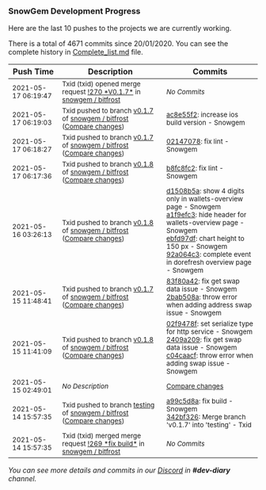 
### SnowGem Development Progress

Here are the last 10 pushes to the projects we are currently working.

There is a total of 4671 commits since 20/01/2020. You can see the complete history in
 [Complete_list.md](Complete_list.md) file.

| Push Time | Description | Commits |
| --- | --- | --- |
| <sub>2021-05-17 06:19:47</sub> | <sub>Txid (txid) opened merge request [\!270 \*V0\.1\.7\*](https://gitlab.com/snowgem/bitfrost/-/merge_requests/270) in [snowgem / bitfrost](https://gitlab.com/snowgem/bitfrost)</sub> | <sub>_No Commits_</sub> |
| <sub>2021-05-17 06:19:03</sub> | <sub>Txid pushed to branch [v0\.1\.7](https://gitlab.com/snowgem/bitfrost/commits/v0.1.7) of [snowgem / bitfrost](https://gitlab.com/snowgem/bitfrost) ([Compare changes](https://gitlab.com/snowgem/bitfrost/compare/0214707881b5de79bd73b2bb848da1dd146bcfbc...ac8e55f22b7e29f54d109264ce518491ed233b78))</sub> | <sub>[ac8e55f2](https://gitlab.com/snowgem/bitfrost/-/commit/ac8e55f22b7e29f54d109264ce518491ed233b78): increase ios build version - Snowgem</sub> |
| <sub>2021-05-17 06:18:27</sub> | <sub>Txid pushed to branch [v0\.1\.7](https://gitlab.com/snowgem/bitfrost/commits/v0.1.7) of [snowgem / bitfrost](https://gitlab.com/snowgem/bitfrost) ([Compare changes](https://gitlab.com/snowgem/bitfrost/compare/2bab508a35ade85f9e8d8919b244861466e5de0f...0214707881b5de79bd73b2bb848da1dd146bcfbc))</sub> | <sub>[02147078](https://gitlab.com/snowgem/bitfrost/-/commit/0214707881b5de79bd73b2bb848da1dd146bcfbc): fix lint - Snowgem</sub> |
| <sub>2021-05-17 06:17:36</sub> | <sub>Txid pushed to branch [v0\.1\.8](https://gitlab.com/snowgem/bitfrost/commits/v0.1.8) of [snowgem / bitfrost](https://gitlab.com/snowgem/bitfrost) ([Compare changes](https://gitlab.com/snowgem/bitfrost/compare/92a064c32cbfe814a91ef2c3418d32cf6aab5cae...b8fc8fc26b453c5eb7ce879e4aa17132e34f3dd9))</sub> | <sub>[b8fc8fc2](https://gitlab.com/snowgem/bitfrost/-/commit/b8fc8fc26b453c5eb7ce879e4aa17132e34f3dd9): fix lint - Snowgem</sub> |
| <sub>2021-05-16 03:26:13</sub> | <sub>Txid pushed to branch [v0\.1\.8](https://gitlab.com/snowgem/bitfrost/commits/v0.1.8) of [snowgem / bitfrost](https://gitlab.com/snowgem/bitfrost) ([Compare changes](https://gitlab.com/snowgem/bitfrost/compare/c04caacff5abe8aaa65444029b388c0bd78c65ce...92a064c32cbfe814a91ef2c3418d32cf6aab5cae))</sub> | <sub>[d1508b5a](https://gitlab.com/snowgem/bitfrost/-/commit/d1508b5a7bb2d85f686ba8b8829ef8bc6a8daa6f): show 4 digits only in wallets-overview page - Snowgem<br>[a1f9efc3](https://gitlab.com/snowgem/bitfrost/-/commit/a1f9efc392206bf19fe45fd1300000cb2dacb5de): hide header for wallets-overview page - Snowgem<br>[ebfd97df](https://gitlab.com/snowgem/bitfrost/-/commit/ebfd97dff9f60441a9c5e8050e04d22ece64aac3): chart height to 150 px - Snowgem<br>[92a064c3](https://gitlab.com/snowgem/bitfrost/-/commit/92a064c32cbfe814a91ef2c3418d32cf6aab5cae): complete event in dorefresh overview page - Snowgem</sub> |
| <sub>2021-05-15 11:48:41</sub> | <sub>Txid pushed to branch [v0\.1\.7](https://gitlab.com/snowgem/bitfrost/commits/v0.1.7) of [snowgem / bitfrost](https://gitlab.com/snowgem/bitfrost) ([Compare changes](https://gitlab.com/snowgem/bitfrost/compare/a99c5d8a288c85861a193ea42bc1ac6fdee2498f...2bab508a35ade85f9e8d8919b244861466e5de0f))</sub> | <sub>[83f80a42](https://gitlab.com/snowgem/bitfrost/-/commit/83f80a42c2031e2f2487d620383e972e3996f72a): fix get swap data issue - Snowgem<br>[2bab508a](https://gitlab.com/snowgem/bitfrost/-/commit/2bab508a35ade85f9e8d8919b244861466e5de0f): throw error when adding address swap issue - Snowgem</sub> |
| <sub>2021-05-15 11:41:09</sub> | <sub>Txid pushed to branch [v0\.1\.8](https://gitlab.com/snowgem/bitfrost/commits/v0.1.8) of [snowgem / bitfrost](https://gitlab.com/snowgem/bitfrost) ([Compare changes](https://gitlab.com/snowgem/bitfrost/compare/692723a3ebc84f1ef03131b6e4418463f052d348...c04caacff5abe8aaa65444029b388c0bd78c65ce))</sub> | <sub>[02f9478f](https://gitlab.com/snowgem/bitfrost/-/commit/02f9478fa7b4377a91046b208bbe4ba0fb10e980): set serialize type for http service - Snowgem<br>[2409a209](https://gitlab.com/snowgem/bitfrost/-/commit/2409a209a7be64aa830b8515f3024ac9704d5122): fix get swap data issue - Snowgem<br>[c04caacf](https://gitlab.com/snowgem/bitfrost/-/commit/c04caacff5abe8aaa65444029b388c0bd78c65ce): throw error when adding swap issue - Snowgem</sub> |
| <sub>2021-05-15 02:49:01</sub> | <sub>_No Description_</sub> | <sub>[Compare changes](https://github.com/TENTOfficial/TENT/compare/4b4c7846ab74...72d6242160e6)</sub> |
| <sub>2021-05-14 15:57:35</sub> | <sub>Txid pushed to branch [testing](https://gitlab.com/snowgem/bitfrost/commits/testing) of [snowgem / bitfrost](https://gitlab.com/snowgem/bitfrost) ([Compare changes](https://gitlab.com/snowgem/bitfrost/compare/3f5f04530dd410d3a84e90299f75c0d718ee1cf2...342bf326282a5919db3dff5621871425a63491f8))</sub> | <sub>[a99c5d8a](https://gitlab.com/snowgem/bitfrost/-/commit/a99c5d8a288c85861a193ea42bc1ac6fdee2498f): fix build - Snowgem<br>[342bf326](https://gitlab.com/snowgem/bitfrost/-/commit/342bf326282a5919db3dff5621871425a63491f8): Merge branch 'v0.1.7' into 'testing' - Txid</sub> |
| <sub>2021-05-14 15:57:35</sub> | <sub>Txid (txid) merged merge request [\!269 \*fix build\*](https://gitlab.com/snowgem/bitfrost/-/merge_requests/269) in [snowgem / bitfrost](https://gitlab.com/snowgem/bitfrost)</sub> | <sub>_No Commits_</sub> |

_You can see more details and commits in our [Discord](https://discord.gg/zumGnbg) in **#dev-diary** channel._
